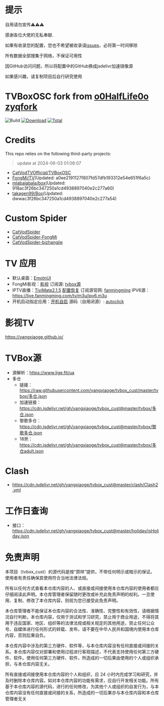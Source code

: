 # 提示
自用请勿宣传⚠️⚠️⚠️

感谢各位大佬的无私奉献.

如果有收录您的配置，您也不希望被收录请[issues](https://github.com/yangxiaoge/tvBox_cust/issues)，必将第一时间移除

所有数据全部搜集于网络，不保证可用性

因GitHub访问问题，所以将配置中的GitHub换成jsdelivr加速镜像源

如果感兴趣，请复制项目后自行研究使用

# TVBoxOSC fork from [o0HalfLife0o](https://github.com/o0HalfLife0o/TVBoxOSC) [zyqfork](https://github.com/zyqfork/TVBoxOSC) 

![Build](https://shields.io/github/actions/workflow/status/yangxiaoge/tvbox_cust/tvbox_app_action.yml?branch=master&logo=github&label=Build)
[![Download](https://img.shields.io/github/v/release/yangxiaoge/tvbox_cust?color=orange&logoColor=orange&label=Download&logo=DocuSign)](https://github.com/yangxiaoge/tvbox_cust/releases/latest) 
[![Total](https://shields.io/github/downloads/yangxiaoge/tvbox_cust/total?logo=Bookmeter&label=Counts&logoColor=yellow&color=yellow)](https://github.com/yangxiaoge/tvbox_cust/releases)

# Credits
This repo relies on the following third-party projects:
> update at 2024-06-03 01:08:07
- [CatVodTVOfficial/TVBoxOSC](https://github.com/CatVodTVOfficial/TVBoxOSC)
- [FongMi/TV](https://github.com/FongMi/TV)(Updated: a0ee2191127f807fd57dfb193312e54e651f6a5c)
- [mlabalabala/box](https://github.com/mlabalabala/box)(Updated: 918ac3f26bc347250a1cd4938897040e2c277a60)
- [takagen99/Box](https://github.com/mlabalabala/box)(Updated: dwwac3f26bc347250a1cd4938897040e2c277a54)


# Custom Spider
- [CatVodSpider](https://github.com/yangxiaoge/CatVodSpider)
- [CatVodSpider-FongMi](https://github.com/FongMi/CatVodSpider)
- [CatVodSpider-bizhangjie](https://github.com/bizhangjie/CatVodSpider)

# TV 应用
- 默认桌面：[EmotnUI](/apk/EmotnUI_com.oversea.aslauncher_1.0.9.0_5094.apk)
- FongMi影视：[影视](https://github.com/FongMi/Release/tree/fongmi/apk/release) 订阅源: [tvbox源](https://github.com/yangxiaoge/tvbox_cust?tab=readme-ov-file#tvbox源)
- IPTV直播：[TiviMate2.1.5](/apk/TiviMate-2.1.5推荐-Premium付费破解版.apk) [配置恢复](https://cdn.jsdelivr.net/gh/yangxiaoge/tvbox_cust@master/apk/TiviMate2.1.5_backup_20240409_104306.tmb) 订阅源官网: [fanmingming](https://github.com/fanmingming/live)  IPV6源：https://live.fanmingming.com/tv/m3u/ipv6.m3u
- 开机启动指定应用：[开机自启](/apk/开机自启_3.0_2024-03-11.apk) 源码（自用闭源）: [autoclick](https://gitee.com/sheepyang_study/auto-click-slide)

# 影视TV
https://yangxiaoge.github.io/

# TVBox源
- 源解析：https://www.lige.fit/ua
- 多仓
  - 链接：https://raw.githubusercontent.com/yangxiaoge/tvbox_cust/master/tvbox/多仓.json
  - 加速链接：https://cdn.jsdelivr.net/gh/yangxiaoge/tvbox_cust@master/tvbox/多仓.json
  - 黎歌多仓：https://cdn.jsdelivr.net/gh/yangxiaoge/tvbox_cust@master/tvbox/黎歌多仓.json
  - 18🈲：https://cdn.jsdelivr.net/gh/yangxiaoge/tvbox_cust@master/tvbox/多仓adult.json

# Clash
- https://cdn.jsdelivr.net/gh/yangxiaoge/tvbox_cust@master/clash/Clash2.yml

# 工作日查询
- 接口：https://cdn.jsdelivr.net/gh/yangxiaoge/tvbox_cust@master/holiday/isHoliday.json


# 免责声明

本项目（tvbox_cust）的源代码是按“原样”提供，不带任何明示或暗示的保证。使用者有责任确保其使用符合当地法律法规。

所有以任何方式查看本仓库内容的人、或直接或间接使用本仓库内容的使用者都应仔细阅读此声明。本仓库管理者保留随时更改或补充此免责声明的权利。一旦使用、复制、修改了本仓库内容，则视为您已接受此免责声明。

本仓库管理者不能保证本仓库内容的合法性、准确性、完整性和有效性，请根据情况自行判断。本仓库内容，仅用于测试和学习研究，禁止用于商业用途，不得将其用于违反国家、地区、组织等的法律法规或相关规定的其他用途，禁止任何公众号、自媒体进行任何形式的转载、发布，请不要在中华人民共和国境内使用本仓库内容，否则后果自负。

本仓库内容中涉及的第三方硬件、软件等，与本仓库内容没有任何直接或间接的关系。本仓库内容仅对部署和使用过程进行客观描述，不代表支持使用任何第三方硬件、软件。使用任何第三方硬件、软件，所造成的一切后果由使用的个人或组织承担，与本仓库内容无关。

所有直接或间接使用本仓库内容的个人和组织，应 24 小时内完成学习和研究，并及时删除本仓库内容。如对本仓库内容的功能有需求，应自行开发相关功能。所有基于本仓库内容的源代码，进行的任何修改，为其他个人或组织的自发行为，与本仓库内容没有任何直接或间接的关系，所造成的一切后果亦与本仓库内容和本仓库管理者无关 
